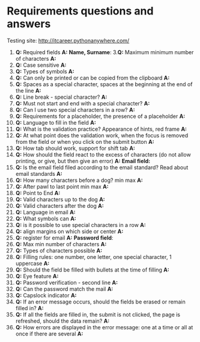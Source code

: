 # Requirements questions and answers
Testing site: http://itcareer.pythonanywhere.com/ 
1. **Q:** Required fields  **A:**
**Name, Surname**:
3.**Q:** Maximum minimum number of characters **A:**
4. **Q:** Case sensitive **A:**
5. **Q:** Types of symbols **A:**
6. **Q:** Can only be printed or can be copied from the clipboard **A:**
7. **Q:** Spaces as a special character, spaces at the beginning at the end of the line **A:**
8. **Q:** Line break - special character? **A:**
9. **Q:** Must not start and end with a special character? **A:**
10. **Q:** Can I use two special characters in a row? **A:**
11. **Q:** Requirements for a placeholder, the presence of a placeholder **A:**
12. **Q:** Language to fill in the field **A:**
13. **Q:** What is the validation practice? Appearance of hints, red frame **A:**
14. **Q:** At what point does the validation work, when the focus is removed from the field or when you click on the submit button **A:**
15. **Q:** How tab should work, support for shift tab **A:**
16. **Q:** How should the field react to the excess of characters (do not allow printing, or give, but then give an error) **A:**
**Email field:**
18. **Q:** Is the email field filed according to the email standard? Read about email standards **A:**
19. **Q:** How many characters before a dog? min max **A:**
20. **Q:** After pawl to last point min max **A:**
21. **Q:** Point to End **A:**
22. **Q:** Valid characters up to the dog **A:**
23. **Q:** Valid characters after the dog **A:**
24. **Q:** Language in email **A:**
25. **Q:** What symbols can **A:**
26. **Q:** is it possible to use special characters in a row **A:**
27. **Q:** align margins on which side or center **A:**
28. **Q:** register for email **A:**
**Password field**:
30. **Q:** Max min number of characters **A:**
31. **Q:** Types of characters possible **A:**
32. **Q:** Filling rules: one number, one letter, one special character, 1 uppercase **A:**
33. **Q:** Should the field be filled with bullets at the time of filling **A:**
34. **Q:** Eye feature **A:**
35. **Q:** Password verification - second line **A:**
36. **Q:** Can the password match the mail **A:**
37. **Q:** Capslock indicator **A:**
38. **Q:** If an error message occurs, should the fields be erased or remain filled in? **A:**
39. **Q:** If all the fields are filled in, the submit is not clicked, the page is refreshed, should the data remain? **A:**
40. **Q:** How errors are displayed in the error message: one at a time or all at once if there are several **A:**
